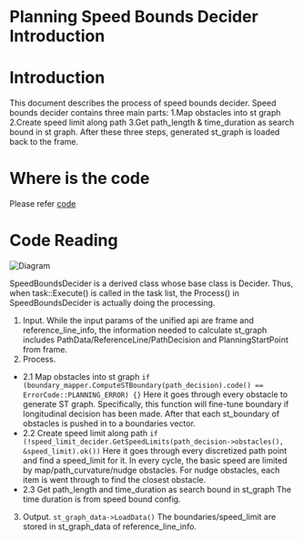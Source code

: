 # Planning Speed Bounds Decider Introduction

# Introduction

This document describes the process of speed bounds decider. Speed bounds decider contains three main parts: 1.Map obstacles into st graph 2.Create speed limit along path 3.Get path_length & time_duration as search bound in st graph. After these three steps, generated st_graph is loaded back to the frame.

# Where is the code

Please refer [code](https://github.com/ApolloAuto/apollo/blob/master/modules/planning/tasks/deciders/speed_bounds_decider/speed_bounds_decider.cc)

# Code Reading

![Diagram](images/planning_speed_bounds_decider.png)

SpeedBoundsDecider is a derived class whose base class is Decider. Thus, when task::Execute() is called in the task list, the Process() in SpeedBoundsDecider is actually doing the processing.

1. Input.
While the input params of the unified api are frame and reference_line_info, the information needed to calculate st_graph includes PathData/ReferenceLine/PathDecision and PlanningStartPoint from frame. 
2. Process.
- 2.1 Map obstacles into st graph
`if (boundary_mapper.ComputeSTBoundary(path_decision).code() == ErrorCode::PLANNING_ERROR) {}` Here it goes through every obstacle to generate ST graph. Specifically, this function will fine-tune boundary if longitudinal decision has been made. After that each st_boundary of obstacles is pushed in to a boundaries vector.
- 2.2 Create speed limit along path 
`if (!speed_limit_decider.GetSpeedLimits(path_decision->obstacles(), &speed_limit).ok())` Here it goes through every discretized path point and find a speed_limit for it. In every cycle, the basic speed are limited by map/path_curvature/nudge obstacles. For nudge obstacles, each item is went through to find the closest obstacle.
- 2.3 Get path_length and time_duration as search bound in st_graph
The time duration is from speed bound config.
3. Output. 
`st_graph_data->LoadData()` The boundaries/speed_limit are stored in st_graph_data of reference_line_info.

